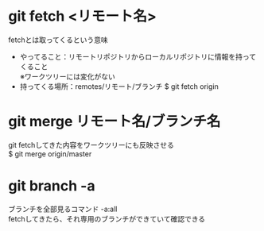 # git fetch <リモート名>
fetchとは取ってくるという意味  
 - やってること：リモートリポジトリからローカルリポジトリに情報を持ってくること  
※ワークツリーには変化がない  
 - 持ってくる場所：remotes/リモート/ブランチ
$ git fetch origin

# git merge リモート名/ブランチ名
git fetchしてきた内容をワークツリーにも反映させる  
$ git merge origin/master


# git branch -a
ブランチを全部見るコマンド -a:all  
fetchしてきたら、それ専用のブランチができていて確認できる